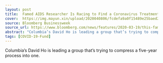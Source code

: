 ```yaml
---
layout: post
title:  Famed AIDS Researcher Is Racing to Find a Coronavirus Treatment
cover:  https://img.mayun.xin/upload/2020040806/fcdefa9a0f15489e25baed26d70aa590.png
source: Bloomberg Businessweek
source_url: https://www.bloomberg.com/news/features/2020-03-19/this-famous-aids-researcher-wants-to-find-a-coronavirus-cure
abstract: "Columbia’s David Ho is leading a group that’s trying to compress a five-year process into one."
tags: [COVID-19-Fund]
---
```


Columbia’s David Ho is leading a group that’s trying to compress a five-year process into one.